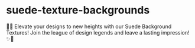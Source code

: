 # suede-texture-backgrounds
🌟✨ Elevate your designs to new heights with our Suede Background Textures! Join the league of design legends and leave a lasting impression! ✨🌟
